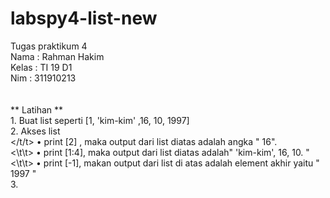 # labspy4-list-new
Tugas praktikum 4
</br> Nama  : Rahman Hakim
</br> Kelas : TI 19 D1
</br> Nim   : 311910213
</br>  
</br> ** Latihan **
</br> 1. Buat list seperti [1, 'kim-kim' ,16, 10, 1997] 
</br> 2. Akses list
</br></t/t> • print [2] , maka output dari list diatas  adalah angka " 16". 
</br><\t\t> • print [1:4], maka output dari list diatas adalah" 'kim-kim', 16, 10. "
</br><\t\t> • print [-1], makan output dari list di atas adalah element akhir yaitu " 1997 "
</br> 3. 
</br>
</br>  
</br>
</br>  
</br>
</br>  
</br>
</br>  
</br>
</br>  
</br>
</br>  
</br>
</br>  
</br>
